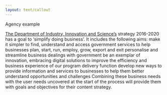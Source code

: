 ```yaml
---
layout: text/callout
---
```


Agency example 

[The Department of Industry, Innovation and Science’s](https://www.industry.gov.au/AboutUs/CorporatePublications/Pages/StrategicPlan.aspx) strategy 2016-2020 has a goal to ‘simplify doing business’. It includes the following aims:
make it simpler to find, understand and access government services to help businesses plan, start, run, employ, grow, export and exit
personalise and streamline business dealings with government
be an exemplar of innovation, embracing digital solutions to improve the efficiency and business experience of our program delivery function
develop new ways to provide information and services to businesses to help them better understand opportunities and challenges
Combining these business needs with the user needs uncovered at the start of the process will provide them with goals and objectives for their content strategy.


